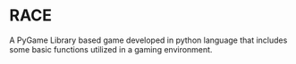 # RACE
A PyGame Library based game developed in python language that  includes some basic functions utilized in a gaming environment.

